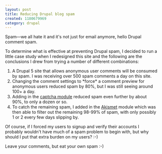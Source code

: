 ```yaml
--- 
layout: post
title: Reducing Drupal blog spam
created: 1180679969
category: drupal
---
```

Spam&mdash;we all hate it and it's not just for email anymore, hello Drupal comment spam.

To determine what is effective at preventing Drupal spam, I decided to run a little case study when I redesigned this site and the following are the conclusions I drew from trying a number of different combinations:
<!--break-->

<ol>
<li>A Drupal 5 site that allows anonymous user comments will be consumed by spam. I was receiving over 500 spam comments a day on this site.</li>
<li>Changing the comment settings to *force* a comment preview for anonymous users reduced spam by 80%, but I was still seeing around 100+ a day.</li>
<li>Adding in the <a href="http://drupal.org/project/captcha">captcha module</a> reduced spam even further by about 90%, to only a dozen or so.</li>
<li>To catch the remaining spam, I added in the <a href="http://drupal.org/project/akismet">Akismet</a> module which was then able to filter out the remaining 98-99% of spam, with only possibly 1 or 2 every few days slipping by.</li>
</ol>

Of course, if I forced my users to signup and verify their accounts I probably wouldn't have much of a spam problem to begin with, but why should I put that extra burden on my users? :-)

Leave your comments, but eat your own spam :-)
